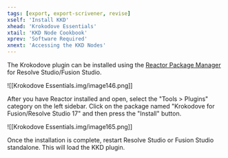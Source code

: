 ```yaml
---
tags: [export, export-scrivener, revise]
xself: 'Install KKD'
xhead: 'Krokodove Essentials'
xtail: 'KKD Node Cookbook'
xprev: 'Software Required'
xnext: 'Accessing the KKD Nodes'
---
```


The Krokodove plugin can be installed using the [Reactor Package Manager](https://www.steakunderwater.com/wesuckless/viewtopic.php?f=32&t=3067) for Resolve Studio/Fusion Studio.

![[Krokodove Essentials.img/image146.png]]

After you have Reactor installed and open, select the "Tools \> Plugins" category on the left sidebar. Click on the package named "Krokodove for Fusion/Resolve Studio 17" and then press the "Install" button.

![[Krokodove Essentials.img/image165.png]]

Once the installation is complete, restart Resolve Studio or Fusion Studio standalone. This will load the KKD plugin.